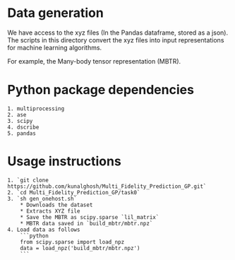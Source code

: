 # Data generation
We have access to the xyz files (In the Pandas dataframe, stored as a json). 
The scripts in this directory convert the xyz files into input representations
for machine learning algorithms.

For example, the Many-body tensor representation (MBTR).

# Python package dependencies
	1. multiprocessing
	2. ase
	3. scipy
	4. dscribe
	5. pandas

# Usage instructions
	1. `git clone https://github.com/kunalghosh/Multi_Fidelity_Prediction_GP.git`
	2. `cd Multi_Fidelity_Prediction_GP/task0`
	3. `sh gen_onehost.sh`
		* Downloads the dataset
		* Extracts XYZ file
		* Save the MBTR as scipy.sparse `lil_matrix`
		* MBTR data saved in `build_mbtr/mbtr.npz`
	4. Load data as follows
		```python
		from scipy.sparse import load_npz
		data = load_npz('build_mbtr/mbtr.npz')
		```
